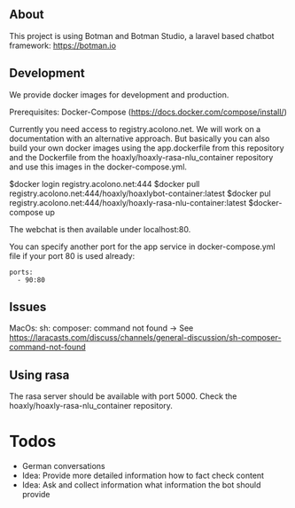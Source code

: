 
## About

This project is using Botman and Botman Studio, a laravel based chatbot framework: https://botman.io

## Development

We provide docker images for development and production.

Prerequisites: Docker-Compose (https://docs.docker.com/compose/install/)

Currently you need access to registry.acolono.net. We will work on a documentation with an alternative approach. 
But basically you can also build your own docker images using the app.dockerfile from this repository and the Dockerfile
from the hoaxly/hoaxly-rasa-nlu_container repository and use this images in the docker-compose.yml.

$docker login registry.acolono.net:444
$docker pull registry.acolono.net:444/hoaxly/hoaxlybot-container:latest
$docker pul registry.acolono.net:444/hoaxly/hoaxly-rasa-nlu-container:latest
$docker-compose up

The webchat is then available under localhost:80.

You can specify another port for the app service in docker-compose.yml file if your port 80 is used already:
    
    ports:
      - 90:80


## Issues

MacOs: sh: composer: command not found
-> See https://laracasts.com/discuss/channels/general-discussion/sh-composer-command-not-found


## Using rasa

The rasa server should be available with port 5000. Check the hoaxly/hoaxly-rasa-nlu_container repository.


# Todos
- German conversations
- Idea: Provide more detailed information how to fact check content
- Idea: Ask and collect information what information the bot should provide